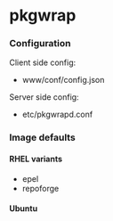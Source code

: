 pkgwrap
=======

### Configuration

Client side config:

- www/conf/config.json

Server side config:

- etc/pkgwrapd.conf


### Image defaults


#### RHEL variants

- epel
- repoforge


#### Ubuntu



